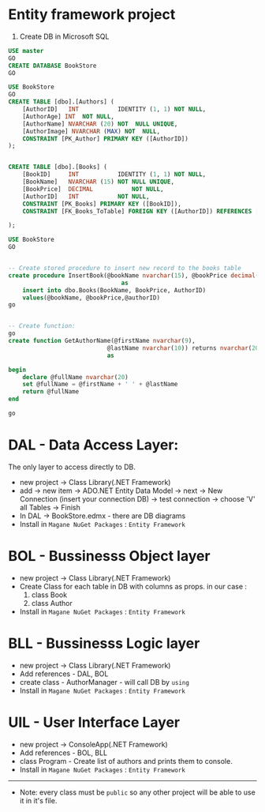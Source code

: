 # Entity framework project
1. Create DB in Microsoft SQL

```sql
USE master
GO
CREATE DATABASE BookStore
GO

USE BookStore
GO
CREATE TABLE [dbo].[Authors] (
    [AuthorID]   INT           IDENTITY (1, 1) NOT NULL,
    [AuthorAge] INT  NOT NULL,
    [AuthorName] NVARCHAR (20) NOT  NULL UNIQUE, 
    [AuthorImage] NVARCHAR (MAX) NOT  NULL, 
    CONSTRAINT [PK_Author] PRIMARY KEY ([AuthorID])
);


CREATE TABLE [dbo].[Books] (
    [BookID]     INT           IDENTITY (1, 1) NOT NULL,
    [BookName]   NVARCHAR (15) NOT NULL UNIQUE,
	[BookPrice]  DECIMAL           NOT NULL,
    [AuthorID]   INT           NOT NULL,
    CONSTRAINT [PK_Books] PRIMARY KEY ([BookID]),
    CONSTRAINT [FK_Books_ToTable] FOREIGN KEY ([AuthorID]) REFERENCES [dbo].[Authors]([AuthorID])

);

```
```sql
USE BookStore
GO


-- Create stored procedure to insert new record to the books table
create procedure InsertBook(@bookName nvarchar(15), @bookPrice decimal(18,0), @authorID int) 
								as
	insert into dbo.Books(BookName, BookPrice, AuthorID)
	values(@bookName, @bookPrice,@authorID)
go


-- Create function: 
go
create function GetAuthorName(@firstName nvarchar(9), 
							@lastName nvarchar(10)) returns nvarchar(20) 
							as

begin
	declare @fullName nvarchar(20) 
	set @fullName = @firstName + ' ' + @lastName 
	return @fullName 
end

go
```
# DAL - Data Access Layer: 
The only layer to access directly to DB.
* new project -> Class Library(.NET Framework)
* add -> new item -> ADO.NET Entity Data Model -> next -> New Connection (insert your connection DB) -> test connection -> choose 'V' all Tables -> Finish
* In DAL -> BookStore.edmx - there are DB diagrams
* Install in `Magane NuGet Packages` : `Entity Framework`

# BOL - Bussinesss Object layer
* new project -> Class Library(.NET Framework)
* Create Class for each table in DB with columns as props. in our case : 
    1. class Book
    2. class Author
* Install in `Magane NuGet Packages` : `Entity Framework`

# BLL - Bussinesss Logic layer
* new project -> Class Library(.NET Framework)
* Add references - DAL, BOL
* create class - AuthorManager - will call DB by `using` 
* Install in `Magane NuGet Packages` : `Entity Framework`

# UIL - User Interface Layer
* new project -> ConsoleApp(.NET Framework)
* Add references - BOL, BLL
* class Program - Create list of authors and prints them to console.
* Install in `Magane NuGet Packages` : `Entity Framework`

___
* Note: every class must be `public` so any other project will be able to use it in it's file.